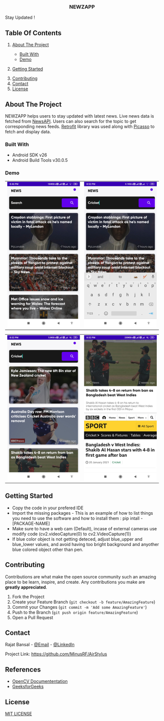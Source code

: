 <h3 align="center">
NEWZAPP
</h3>

<p align="center">
    
Stay Updated ! <br />
</p>
</p>



<!-- TABLE OF CONTENTS -->
Table Of Contents
-----------------

<show open="open">
<ol>
    <li>
      
<a href="#about-the-project">About The Project</a>
<ul>
        <li>
<a href="#built-with">Built With</a>
</li>
        <li>
<a href="#demo">Demo</a>
</li>
      </ul>
    </li>
    <li>
      
<a href="#getting-started">Getting Started</a>
</li>
    <li>
<a href="#contributing">Contributing</a>
</li> 
    <li>
<a href="#contact">Contact</a>
</li>
     <li>
<a href="#license">License</a>
</li>
  </ol>
</details>

<!-- ABOUT THE PROJECT -->
About The Project
-----------------

NEWZAPP helps users to stay updated with latest news. Live news data is
fetched from [NewsAPI](https://newsapi.org/). Users can also search for
the topic to get corresponding news feeds.
[Retrofit](https://square.github.io/retrofit/#:~:text=Retrofit%20is%20the%20class%20through,are%20turned%20into%20callable%20objects)
library was used along with [Picasso](https://square.github.io/picasso/)
to fetch and display data.

### Built With

-   Android SDK v26
-   Android Build Tools v30.0.5

### Demo
<table>
  <tr>
    <td valign="top"><img src="https://github.com/MinusRF/NewsApp/blob/master/Screenshot01.jpg"></td>
    <td valign="top"><img src="https://github.com/MinusRF/NewsApp/blob/master/Screenshot02.jpg"></td>
  </tr>
 </table>
 
 <table>
  <tr>
    <td valign="top"><img src="https://github.com/MinusRF/NewsApp/blob/master/Screenshot03.jpg"></td>
    <td valign="top"><img src="https://github.com/MinusRF/NewsApp/blob/master/Screenshot04.jpg"></td>
  </tr>
 </table>

<!-- GETTING STARTED -->
Getting Started
---------------

-   Copy the code in your prefered IDE
-   Import the missing packages - This is an example of how to list
    things you need to use the software and how to install them : pip
    intall -[PACKAGE-NAME]
-   Make sure to have a web cam (Default), incase of external cameras
    use modify code (cv2.videoCapture(0) to cv2.VideoCapture(1))
-   If blue color object is not getting deteced, adjust blue\_upper and
    blue\_lower values, and avoid having too bright background and
    anyother blue colored object other than pen.

<!-- CONTRIBUTING -->
Contributing
------------

Contributions are what make the open source community such an amazing
place to be learn, inspire, and create. Any contributions you make are
**greatly appreciated**.

1.  Fork the Project
2.  Create your Feature Branch
    (`git checkout -b feature/AmazingFeature`)
3.  Commit your Changes (`git commit -m 'Add some AmazingFeature'`)
4.  Push to the Branch (`git push origin feature/AmazingFeature`)
5.  Open a Pull Request

<!-- CONTACT -->
Contact
-------

Rajat Bansal - [@Email](rajatbansal16111998@gamil.com) -
[@LinkedIn](https://www.linkedin.com/in/rajat-bansal-829535170)

Project Link: <https://github.com/MinusRF/AirStylus>

References
----------

-   [OpenCV
    Documententation](https://www.webpagefx.com/tools/emoji-cheat-sheet)
-   [GeeksforGeeks](https://shields.io)

License
-------

[MIT LICENSE](LICENSE)
